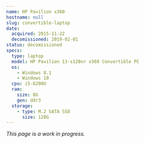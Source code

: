 ```yaml
---
name: HP Pavilion x360
hostname: null
slug: convertible-laptop
date:
  acquired: 2015-11-22
  decomissioned: 2019-02-01
status: decomissioned
specs:
  type: laptop
  model: HP Pavilion 13-s128nr x360 Convertible PC
  os:
    - Windows 8.1
    - Windows 10
  cpu: i5-6200U
  ram:
    size: 8G
    gen: ddr3
  storage:
    - type: M.2 SATA SSD
      size: 128G
---
```


_This page is a work in progress._
